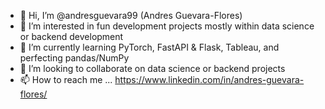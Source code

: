 - 👋 Hi, I’m @andresguevara99 (Andres Guevara-Flores)
- 👀 I’m interested in fun development projects mostly within data science or backend development
- 🌱 I’m currently learning PyTorch, FastAPI & Flask, Tableau, and perfecting pandas/NumPy
- 💞️ I’m looking to collaborate on data science or backend projects 
- 📫 How to reach me ... https://www.linkedin.com/in/andres-guevara-flores/

<!---
andresguevara99/andresguevara99 is a ✨ special ✨ repository because its `README.md` (this file) appears on your GitHub profile.
You can click the Preview link to take a look at your changes.
--->
